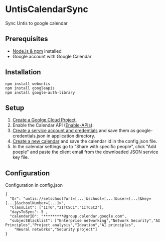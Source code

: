 # UntisCalendarSync
Sync Untis to google calendar                                                   
                                                                                
## Prerequisites                                                                
* [Node.js & npm](https://docs.npmjs.com/downloading-and-installing-node-js-and-npm) installed
* Google account with Google Calendar



## Installation
```
npm install webuntis 
npm install googleapis
npm install google-auth-library
```

## Setup
1. [Create a Goolge Cloud Project](https://developers.google.com/workspace/guides/create-project).
2. Enable the Calendar API ([Enable-APIs](https://developers.google.com/workspace/guides/enable-apis)).
3. [Create a service account and credentials](https://developers.google.com/workspace/guides/create-credentials#service-account) 
and save them as google-credentials.json in application directory.
4. [Create a new calendar](https://support.google.com/calendar/answer/37095?hl=en) and save the calendar id in the config.json file.
5. In the calendar settings go to "Share with specific people", click "Add poeple" and paste the client email from the downloaded JSON
service key file.




## Configuration
Configuration in config.json
```
{
  "Qr": "untis://setschool?url=[...]&school=[...]&user=[...]&key=[...]&schoolNumber=[...]>",
  "ClassList": ["1IT6","2ITCSC1","1ITCSC2"],
  "daysToSync": 5 ,
  "calendarID": "*********@group.calendar.google.com",
  "subjectBlacklist": ["Enterprise networking","Network Security","AI Principles","Project analysis","Ideation","AI principles",
    "Neural networks","Security project"]
}
```
